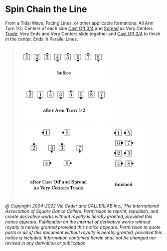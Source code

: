 
# Spin Chain the Line

From a Tidal Wave,
Facing Lines, or other applicable formations:
All Arm Turn 1/2; Centers of each side
[Cast Off 3/4](../ms/cast_off_three_quarters.md) and
[Spread](../plus/anything_and_spread.md)
as Very Centers [Trade](../b2/trade.md); Very Ends and Very
Centers slide together and
[Cast Off 3/4](../ms/cast_off_three_quarters.md) to finish in the center.
Ends in Parallel Lines.

> 
> ![alt](spin_chain_the_line-1.png)
> ![alt](spin_chain_the_line-2.png)
> ![alt](spin_chain_the_line-3.png)
> ![alt](spin_chain_the_line-4.png)
> 

###### @ Copyright 2004-2022 Vic Ceder and CALLERLAB Inc., The International Association of Square Dance Callers. Permission to reprint, republish, and create derivative works without royalty is hereby granted, provided this notice appears. Publication on the Internet of derivative works without royalty is hereby granted provided this notice appears. Permission to quote parts or all of this document without royalty is hereby granted, provided this notice is included. Information contained herein shall not be changed nor revised in any derivation or publication.
